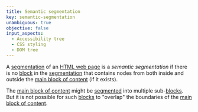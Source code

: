 ```yaml
---
title: Semantic segmentation
key: semantic-segmentation
unambiguous: true
objective: false
input_aspects:
  - Accessibility tree
  - CSS styling
  - DOM tree
---
```


A [segmentation][] of an [HTML web page][] is a _semantic segmentation_ if there is no [block][] in the [segmentation][] that contains nodes from both inside and outside the [main block of content][] (if it exists).

The [main block of content][] might be [segmented][segmentation] into multiple sub-[blocks][block]. But it is not possible for such [blocks][block] to "overlap" the boundaries of the [main block of content][].

[block]: #block-of-content 'Definition of Block of Content'
[html web page]: #web-page-html 'Definition of HTML Web Page'
[main block of content]: #main-block-of-content 'Definition of Main Block of Content'
[segmentation]: #segmentation 'Definition of Segmentation'
